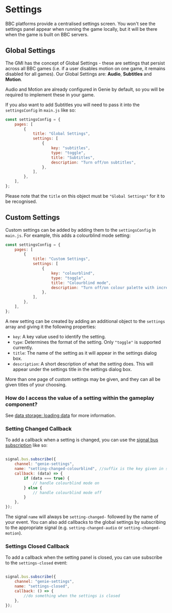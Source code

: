 # Settings

BBC platforms provide a centralised settings screen. You won't see the settings panel appear when running the game locally, but it will be there when the game is built on BBC servers.

## Global Settings

The GMI has the concept of Global Settings - these are settings that persist across all BBC games (i.e. if a user disables motion on one game, it remains disabled for all games). Our Global Settings are: **Audio**, **Subtitles** and **Motion**.

Audio and Motion are already configured in Genie by default, so you will be required to implement these in your game.

If you also want to add Subtitles you will need to pass it into the `settingsConfig` in `main.js` like so:

```javascript
const settingsConfig = {
    pages: [
        {
            title: "Global Settings",
            settings: [
                {
                    key: "subtitles",
                    type: "toggle",
                    title: "Subtitles",
                    description: "Turn off/on subtitles",
                },
            ],
        },
    ],
};
```

Please note that the `title` on this object must be `"Global Settings"` for it to be recognised.

## Custom Settings

Custom settings can be added by adding them to the `settingsConfig` in `main.js`. For example, this adds a colourblind mode setting:

```javascript
const settingsConfig = {
    pages: [
        {
            title: "Custom Settings",
            settings: [
                {
                    key: "colourblind",
                    type: "toggle",
                    title: "Colourblind mode",
                    description: "Turn off/on colour palette with increased contrast",
                },
            ],
        },
    ],
};
```

A new setting can be created by adding an additional object to the `settings` array and giving it the following properties:
- `key`: A key value used to identify the setting.
- `type`: Determines the format of the setting. Only `"toggle"` is supported currently.
- `title`: The name of the setting as it will appear in the settings dialog box.
- `description`: A short description of what the setting does. This will appear under the settings title in the settings dialog box.

More than one page of custom settings may be given, and they can all be given titles of your choosing.

### How do I access the value of a setting within the gameplay component?

See [data storage: loading data](data-storage.md#loading-data) for more information.

### Setting Changed Callback

To add a callback when a setting is changed, you can use the [signal bus subscription](signal-bus.md#subscription-example) like so:

```javascript

signal.bus.subscribe({
    channel: "genie-settings",
    name: "setting-changed-colourblind", //suffix is the key given in settingsConfig object above
    callback: (data) => {
        if (data === true) {
            // handle colourblind mode on
        } else {
            // handle colourblind mode off
        }
    },
});

```

The signal `name` will always be `setting-changed-` followed by the name of your event. You can also add callbacks to the global settings by subscribing to the appropriate signal (e.g. `setting-changed-audio` or `setting-changed-motion`).

### Settings Closed Callback

To add a callback when the setting panel is closed, you can use subscribe to the `settings-closed` event:

```javascript

signal.bus.subscribe({
    channel: "genie-settings",
    name: "settings-closed",
    callback: () => {
        //do something when the settings is closed
    },
});

```
